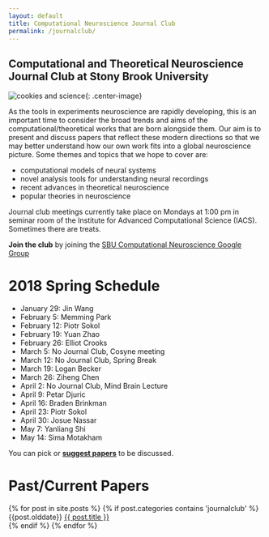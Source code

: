 ```yaml
---
layout: default
title: Computational Neuroscience Journal Club
permalink: /journalclub/
---
```

## Computational and Theoretical Neuroscience Journal Club at Stony Brook University

![cookies and science](/images/cookie.jpg){: .center-image}

As the tools in experiments neuroscience are rapidly developing, this is an important time to consider the broad trends and aims of the computational/theoretical works that are born alongside them.  Our aim is to present and discuss papers that reflect these modern directions so that we may better understand how our own work fits into a global neuroscience picture. Some themes and topics that we hope to cover are:

* computational models of neural systems
* novel analysis tools for understanding neural recordings
* recent advances in theoretical neuroscience
* popular theories in neuroscience

Journal club meetings currently take place on Mondays at 1:00 pm in seminar room of the Institute for Advanced Computational Science (IACS). Sometimes there are treats.

**Join the club** by joining the [SBU Computational Neuroscience Google Group](https://groups.google.com/d/forum/sbu-computational-neuroscience/join)

# 2018 Spring Schedule

- January 29: Jin Wang
- February 5: Memming Park
- February 12: Piotr Sokol
- February 19: Yuan Zhao
- February 26: Elliot Crooks
- March 5: No Journal Club, Cosyne meeting
- March 12: No Journal Club, Spring Break
- March 19: Logan Becker 
- March 26: Ziheng Chen
- April 2: No Journal Club, Mind Brain Lecture
- April 9: Petar Djuric
- April 16: Braden Brinkman
- April 23: Piotr Sokol
- April 30: Josue Nassar
- May 7: Yanliang Shi
- May 14: Sima Motakham 



You can pick or [**suggest papers**](https://www.google.com/url?q=https://docs.google.com/document/d/17SuoVIIDbCae5GnxSHGO5BW2zbVP6wBCbaGGfgFLAOQ/edit?usp%3Dsharing&sa=D&ust=1472068897083000&usg=AFQjCNF5f_dZMloe4l3jWOm_mhxe7utbqw) to be discussed.

# Past/Current Papers

<div class="posts">
  {% for post in site.posts %}
	{% if post.categories contains 'journalclub' %}
    <article class="post">
    {{post.olddate}}
    <a href="{{ site.baseurl }}{{ post.url }}">{{ post.title }}</a>
    </article>
	{% endif %}
  {% endfor %}
</div>
